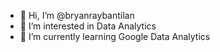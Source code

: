- 👋 Hi, I’m @bryanraybantilan
- 👀 I’m interested in Data Analytics
- 🌱 I’m currently learning Google Data Analytics


<!---
bryanraybantilan/bryanraybantilan is a ✨ special ✨ repository because its `README.md` (this file) appears on your GitHub profile.
You can click the Preview link to take a look at your changes.
--->
